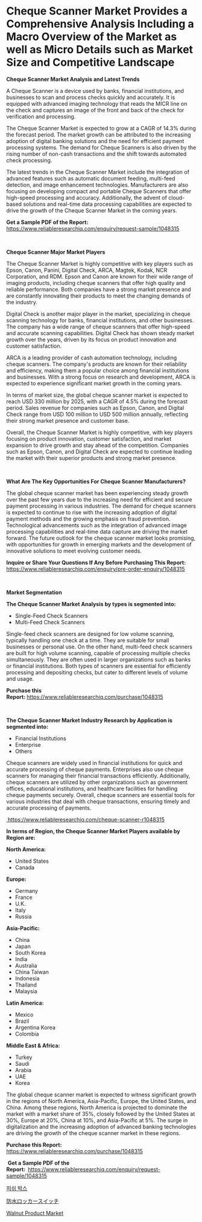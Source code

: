 <p><h1>Cheque Scanner Market Provides a Comprehensive Analysis Including a Macro Overview of the Market as well as Micro Details such as Market Size and Competitive Landscape</h1></p><p><strong>Cheque Scanner Market Analysis and Latest Trends</strong></p>
<p><p>A Cheque Scanner is a device used by banks, financial institutions, and businesses to scan and process checks quickly and accurately. It is equipped with advanced imaging technology that reads the MICR line on the check and captures an image of the front and back of the check for verification and processing.</p><p>The Cheque Scanner Market is expected to grow at a CAGR of 14.3% during the forecast period. The market growth can be attributed to the increasing adoption of digital banking solutions and the need for efficient payment processing systems. The demand for Cheque Scanners is also driven by the rising number of non-cash transactions and the shift towards automated check processing.</p><p>The latest trends in the Cheque Scanner Market include the integration of advanced features such as automatic document feeding, multi-feed detection, and image enhancement technologies. Manufacturers are also focusing on developing compact and portable Cheque Scanners that offer high-speed processing and accuracy. Additionally, the advent of cloud-based solutions and real-time data processing capabilities are expected to drive the growth of the Cheque Scanner Market in the coming years.</p></p>
<p><strong>Get a Sample PDF of the Report:&nbsp;</strong> <a href="https://www.reliableresearchiq.com/enquiry/request-sample/1048315">https://www.reliableresearchiq.com/enquiry/request-sample/1048315</a></p>
<p>&nbsp;</p>
<p><strong>Cheque Scanner Major Market Players</strong></p>
<p><p>The Cheque Scanner Market is highly competitive with key players such as Epson, Canon, Panini, Digital Check, ARCA, Magtek, Kodak, NCR Corporation, and RDM. Epson and Canon are known for their wide range of imaging products, including cheque scanners that offer high quality and reliable performance. Both companies have a strong market presence and are constantly innovating their products to meet the changing demands of the industry.</p><p>Digital Check is another major player in the market, specializing in cheque scanning technology for banks, financial institutions, and other businesses. The company has a wide range of cheque scanners that offer high-speed and accurate scanning capabilities. Digital Check has shown steady market growth over the years, driven by its focus on product innovation and customer satisfaction.</p><p>ARCA is a leading provider of cash automation technology, including cheque scanners. The company's products are known for their reliability and efficiency, making them a popular choice among financial institutions and businesses. With a strong focus on research and development, ARCA is expected to experience significant market growth in the coming years.</p><p>In terms of market size, the global cheque scanner market is expected to reach USD 330 million by 2025, with a CAGR of 4.5% during the forecast period. Sales revenue for companies such as Epson, Canon, and Digital Check range from USD 100 million to USD 500 million annually, reflecting their strong market presence and customer base.</p><p>Overall, the Cheque Scanner Market is highly competitive, with key players focusing on product innovation, customer satisfaction, and market expansion to drive growth and stay ahead of the competition. Companies such as Epson, Canon, and Digital Check are expected to continue leading the market with their superior products and strong market presence.</p></p>
<p>&nbsp;</p>
<p><strong>What Are The Key Opportunities For Cheque Scanner Manufacturers?</strong></p>
<p><p>The global cheque scanner market has been experiencing steady growth over the past few years due to the increasing need for efficient and secure payment processing in various industries. The demand for cheque scanners is expected to continue to rise with the increasing adoption of digital payment methods and the growing emphasis on fraud prevention. Technological advancements such as the integration of advanced image processing capabilities and real-time data capture are driving the market forward. The future outlook for the cheque scanner market looks promising, with opportunities for growth in emerging markets and the development of innovative solutions to meet evolving customer needs.</p></p>
<p><strong>Inquire or Share Your Questions If Any Before Purchasing This Report:</strong> <a href="https://www.reliableresearchiq.com/enquiry/pre-order-enquiry/1048315">https://www.reliableresearchiq.com/enquiry/pre-order-enquiry/1048315</a></p>
<p>&nbsp;</p>
<p><strong>Market Segmentation</strong></p>
<p><strong>The Cheque Scanner Market Analysis by types is segmented into:</strong></p>
<p><ul><li>Single-Feed Check Scanners</li><li>Multi-Feed Check Scanners</li></ul></p>
<p><p>Single-feed check scanners are designed for low volume scanning, typically handling one check at a time. They are suitable for small businesses or personal use. On the other hand, multi-feed check scanners are built for high volume scanning, capable of processing multiple checks simultaneously. They are often used in larger organizations such as banks or financial institutions. Both types of scanners are essential for efficiently processing and depositing checks, but cater to different levels of volume and usage.</p></p>
<p><strong>Purchase this Report:&nbsp;</strong><a href="https://www.reliableresearchiq.com/purchase/1048315">https://www.reliableresearchiq.com/purchase/1048315</a></p>
<p>&nbsp;</p>
<p><strong>The Cheque Scanner Market Industry Research by Application is segmented into:</strong></p>
<p><ul><li>Financial Institutions</li><li>Enterprise</li><li>Others</li></ul></p>
<p><p>Cheque scanners are widely used in financial institutions for quick and accurate processing of cheque payments. Enterprises also use cheque scanners for managing their financial transactions efficiently. Additionally, cheque scanners are utilized by other organizations such as government offices, educational institutions, and healthcare facilities for handling cheque payments securely. Overall, cheque scanners are essential tools for various industries that deal with cheque transactions, ensuring timely and accurate processing of payments.</p></p>
<p><a href="https://www.reliableresearchiq.com/cheque-scanner-r1048315">&nbsp;https://www.reliableresearchiq.com/cheque-scanner-r1048315</a></p>
<p><strong>In terms of Region, the Cheque Scanner Market Players available by Region are:</strong></p>
<p>
    <p> <strong> North America: </strong>
        <ul>
            <li>United States</li>
            <li>Canada</li>
        </ul>
        </p> 
    <p> <strong> Europe: </strong>
        <ul>
            <li>Germany</li>
            <li>France</li>
            <li>U.K.</li>
            <li>Italy</li>
            <li>Russia</li>
        </ul>
        </p> 
    <p> <strong> Asia-Pacific: </strong>
        <ul>
            <li>China</li>
            <li>Japan</li>
            <li>South Korea</li>
            <li>India</li>
            <li>Australia</li>
            <li>China Taiwan</li>
            <li>Indonesia</li>
            <li>Thailand</li>
            <li>Malaysia</li>
        </ul>
        </p> 
    <p> <strong> Latin America: </strong>
        <ul>
            <li>Mexico</li>
            <li>Brazil</li>
            <li>Argentina Korea</li>
            <li>Colombia</li>
        </ul>
        </p> 
    <p> <strong> Middle East & Africa: </strong>
        <ul>
            <li>Turkey</li>
            <li>Saudi</li>
            <li>Arabia</li>
            <li>UAE</li>
            <li>Korea</li>
        </ul>
    </p>
    </p>
<p><p>The global cheque scanner market is expected to witness significant growth in the regions of North America, Asia-Pacific, Europe, the United States, and China. Among these regions, North America is projected to dominate the market with a market share of 35%, closely followed by the United States at 30%, Europe at 20%, China at 10%, and Asia-Pacific at 5%. The surge in digitalization and the increasing adoption of advanced banking technologies are driving the growth of the cheque scanner market in these regions.</p></p>
<p><strong>Purchase this Report: </strong><a href="https://www.reliableresearchiq.com/purchase/1048315">https://www.reliableresearchiq.com/purchase/1048315</a></p>
<p>&nbsp;<strong>Get a Sample PDF of the Report:&nbsp;&nbsp;</strong><a href="https://www.reliableresearchiq.com/enquiry/request-sample/1048315">https://www.reliableresearchiq.com/enquiry/request-sample/1048315</a></p>
<p><strong></strong></p>
<p><p><a href="https://github.com/vdhdwjyp90142/Market-Research-Report-List-3/blob/main/724558847558.md">피쉬 박스</a></p><p><a href="https://github.com/sghwr779811674/Market-Research-Report-List-3/blob/main/645673736999.md">防水ロッカースイッチ</a></p><p><a href="https://github.com/esmeraldaezzy156/Market-Research-Report-List-1/blob/main/walnut-product-market.md">Walnut Product Market</a></p></p>